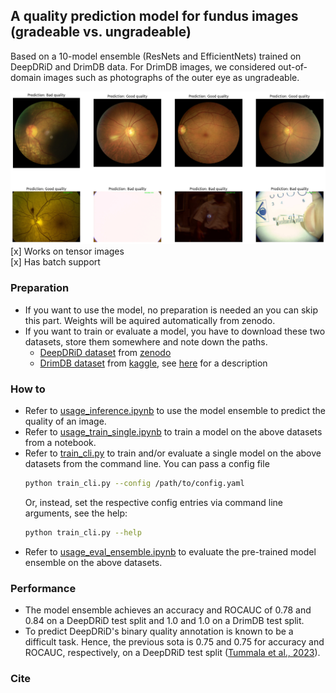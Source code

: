 ## A quality prediction model for fundus images (gradeable vs. ungradeable)
Based on a 10-model ensemble (ResNets and EfficientNets) trained on DeepDRiD and DrimDB data. For DrimDB images, we considered out-of-domain images such as photographs of the outer eye as ungradeable.

<img src="./quality_prediction/ex.png" alt="Example image" width="800"/>

<br>
[x] Works on tensor images <br>
[x] Has batch support

### Preparation
- If you want to use the model, no preparation is needed an you can skip this part. Weights will be aquired automatically from zenodo.
- If you want to train or evaluate a model, you have to download these two datasets, store them somewhere and note down the paths.
    - [DeepDRiD dataset](https://doi.org/10.1016/j.patter.2022.100512) from [zenodo](https://zenodo.org/records/8248825)
    - [DrimDB dataset](https://doi.org/10.1117/1.jbo.19.4.046006) from [kaggle](https://www.kaggle.com/datasets/subhajournal/drimdb-diabetic-retinopathy-images-database?resource=download), see [here](https://academictorrents.com/details/99811ba62918f8e73791d21be29dcc372d660305) for a description

### How to
- Refer to [usage_inference.ipynb](usage_inference.ipynb) to use the model ensemble to predict the quality of an image.
- Refer to [usage_train_single.ipynb](usage_train_single.ipynb) to train a model on the above datasets from a notebook.
- Refer to [train_cli.py](train_cli.py) to train and/or evaluate a single model on the above datasets from the command line.
    You can pass a config file
    ```bash
    python train_cli.py --config /path/to/config.yaml
    ```
    Or, instead, set the respective config entries via command line arguments, see the help:
    ```bash
    python train_cli.py --help
    ```
- Refer to [usage_eval_ensemble.ipynb](usage_eval_ensemble.ipynb) to evaluate the pre-trained model ensemble on the above datasets.

### Performance
- The model ensemble achieves an accuracy and ROCAUC of 0.78 and 0.84 on a DeepDRiD test split and 1.0 and 1.0 on a DrimDB test split.
- To predict DeepDRiD's binary quality annotation is known to be a difficult task. Hence, the previous sota is 0.75 and 0.75 for accuracy and ROCAUC, respectively, on a DeepDRiD test split ([Tummala et al., 2023](https://doi.org/10.3390/diagnostics13040622)).

### Cite